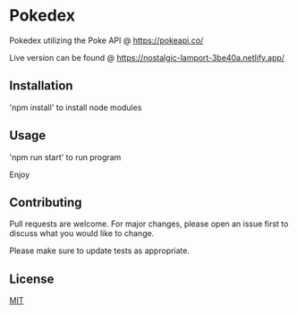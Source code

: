 # Pokedex

Pokedex utilizing the Poke API @ https://pokeapi.co/

Live version can be found @ https://nostalgic-lamport-3be40a.netlify.app/

## Installation

'npm install' to install node modules

## Usage

'npm run start' to run program

Enjoy

## Contributing

Pull requests are welcome. For major changes, please open an issue first to discuss what you would like to change.

Please make sure to update tests as appropriate.

## License

[MIT](https://choosealicense.com/licenses/mit/)

